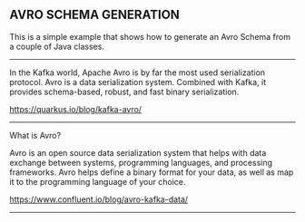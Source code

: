 AVRO SCHEMA GENERATION
--------------------------------------------------------------------------------------------------

This is a simple example that shows how to generate an Avro Schema from a couple of Java classes.

--------------------------------------------------------------------------------------------------

In the Kafka world, Apache Avro is by far the most used serialization protocol. 
Avro is a data serialization system. 
Combined with Kafka, it provides schema-based, robust, and fast binary serialization. 

https://quarkus.io/blog/kafka-avro/

--------------------------------------------------------------------------------------------------

What is Avro?

Avro is an open source data serialization system that helps with data exchange between systems, 
programming languages, and processing frameworks. Avro helps define a binary format for your data, 
as well as map it to the programming language of your choice.

https://www.confluent.io/blog/avro-kafka-data/

--------------------------------------------------------------------------------------------------


